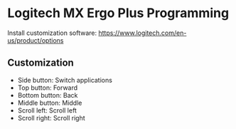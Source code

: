 <!--lint disable list-item-indent-->

# Logitech MX Ergo Plus Programming

Install customization software: https://www.logitech.com/en-us/product/options

## Customization

- Side button: Switch applications
- Top button: Forward
- Bottom button: Back
- Middle button: Middle
- Scroll left: Scroll left
- Scroll right: Scroll right
